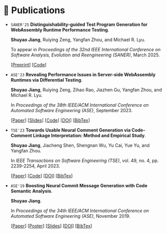 # 📝 Publications

* `SANER'25` **Distinguishability-guided Test Program Generation for WebAssembly Runtime Performance Testing**.

  **Shuyao Jiang**, Ruiying Zeng, Yangfan Zhou, and Michael R. Lyu.

  To appear in *Proceedings of the 32nd IEEE International Conference on Software Analysis, Evolution and Reengineering (SANER)*, March 2025.
  
  [[Preprint](https://arxiv.org/abs/2412.20100)]
  [[Code](https://github.com/ShuyaoJiang/WarpGen)]


* `ASE'23` **Revealing Performance Issues in Server-side WebAssembly Runtimes via Differential Testing**.

  **Shuyao Jiang**, Ruiying Zeng, Zihao Rao, Jiazhen Gu, Yangfan Zhou, and Michael R. Lyu.

  In *Proceedings of the 38th IEEE/ACM International Conference on Automated Software Engineering (ASE)*, September 2023.

  [[Paper](https://shuyaojiang.github.io/publications/ase23/ASE23_WarpDiff_Proc.pdf)]
  [[Slides](https://shuyaojiang.github.io/publications/ase23/ASE23_WarpDiff_Slides.pdf)]
  [[Code](https://github.com/ShuyaoJiang/WarpDiff)]
  [[DOI](https://doi.org/10.1109/ASE56229.2023.00088)]
  [[BibTex](https://shuyaojiang.github.io/publications/ase23/ase23-bibtex.txt)]


* `TSE'23` **Towards Usable Neural Comment Generation via Code-Comment Linkage Interpretation: Method and Empirical Study**.

  **Shuyao Jiang**, Jiacheng Shen, Shengnan Wu, Yu Cai, Yue Yu, and Yangfan Zhou.

  In *IEEE Transactions on Software Engineering (TSE)*, vol. 49, no. 4, pp. 2239-2254, April 2023.

  [[Paper](https://shuyaojiang.github.io/publications/tse23/TSE23_CCLink.pdf)]
  [[Code](https://github.com/CCLink-demo)]
  [[DOI](https://doi.org/10.1109/TSE.2022.3214859)]
  [[BibTex](https://shuyaojiang.github.io/publications/tse23/tse23-bibtex.txt)]


* `ASE'19` **Boosting Neural Commit Message Generation with Code Semantic Analysis**.

  **Shuyao Jiang**.

  In *Proceedings of the 34th IEEE/ACM International Conference on Automated Software Engineering (ASE)*, November 2019.

  [[Paper](https://shuyaojiang.github.io/publications/ase19/ase19-src-paper.pdf)]
  [[Poster](https://shuyaojiang.github.io/publications/ase19/src-poster.pdf)]
  [[Slides](https://shuyaojiang.github.io/publications/ase19/src-slides.pdf)]
  [[DOI](https://doi.org/10.1109/ASE.2019.00162)]
  [[BibTex](https://shuyaojiang.github.io/publications/ase19/ase19-bibtex.txt)]
  